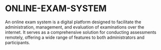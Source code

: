 # ONLINE-EXAM-SYSTEM
An online exam system is a digital platform designed to facilitate the administration, management, and evaluation of examinations over the internet. It serves as a comprehensive solution for conducting assessments remotely, offering a wide range of features to both administrators and participants.
